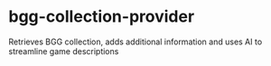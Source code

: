 # bgg-collection-provider
Retrieves BGG collection, adds additional information and uses AI to streamline game descriptions
